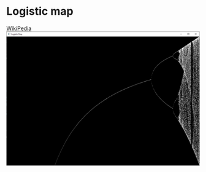 # Logistic map

[WikiPedia](https://en.wikipedia.org/wiki/Logistic_map)\
![Screenshot](logisticMap.png)

